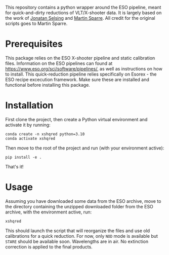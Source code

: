 This repository contains a python wrapper around the ESO pipeline, meant for quick-and-dirty reductions of VLT/X-shooter data.
It is largely based on the work of [Jonatan Selsing](https://github.com/jselsing/XSH_QuickReduction) and [Martin Sparre](https://github.com/martinsparre/XSHPipelineManager).
All credit for the original scripts goes to Martin Sparre.

# Prerequisites
This package relies on the ESO X-shooter pipeline and static calibration files.
Information on the ESO pipelines can found at https://www.eso.org/sci/software/pipelines/, as well as instructions on how to install.
This quick-reduction pipeline relies specifically on Esorex - the ESO recipe excecution framework.
Make sure these are installed and functional before installing this package.

# Installation
First clone the project, then create a Python virtual environment and activate it by running:
```
conda create -n xshqred python=3.10
conda activate xshqred
```
Then move to the root of the project and run (with your environment active):
```
pip install -e .
```
That's it!

# Usage
Assuming you have downloaded some data from the ESO archive, move to the directory containing the unzipped downloaded folder from the ESO archive, with the environment active, run:
```
xshqred
```
This should launch the script that will reorganize the files and use old calibrations for a quick reduction.
For now, only `NOD` mode is available but `STARE` should be available soon.
Wavelengths are in air. No extinction correction is applied to the final products.

